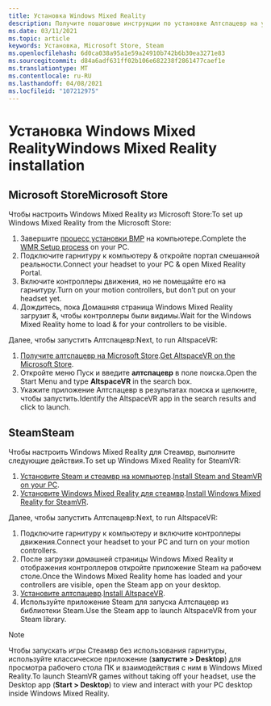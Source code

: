 ```yaml
---
title: Установка Windows Mixed Reality
description: Получите пошаговые инструкции по установке Алтспацевр на устройстве Windows Mixed Reality из магазинов Майкрософт или Steam.
ms.date: 03/11/2021
ms.topic: article
keywords: Установка, Microsoft Store, Steam
ms.openlocfilehash: 6d0ca038a95a1e59a24910b742b6b30ea3271e83
ms.sourcegitcommit: d84a6adf631ff02b106e682238f2861477caef1e
ms.translationtype: MT
ms.contentlocale: ru-RU
ms.lasthandoff: 04/08/2021
ms.locfileid: "107212975"
---
```

# <a name="windows-mixed-reality-installation"></a><span data-ttu-id="2d87f-104">Установка Windows Mixed Reality</span><span class="sxs-lookup"><span data-stu-id="2d87f-104">Windows Mixed Reality installation</span></span>

## <a name="microsoft-store"></a><span data-ttu-id="2d87f-105">Microsoft Store</span><span class="sxs-lookup"><span data-stu-id="2d87f-105">Microsoft Store</span></span>

<span data-ttu-id="2d87f-106">Чтобы настроить Windows Mixed Reality из Microsoft Store:</span><span class="sxs-lookup"><span data-stu-id="2d87f-106">To set up Windows Mixed Reality from the Microsoft Store:</span></span>
1. <span data-ttu-id="2d87f-107">Завершите [процесс установки ВМР](https://docs.microsoft.com/windows/mixed-reality/enthusiast-guide/set-up-windows-mixed-reality) на компьютере.</span><span class="sxs-lookup"><span data-stu-id="2d87f-107">Complete the [WMR Setup process](https://docs.microsoft.com/windows/mixed-reality/enthusiast-guide/set-up-windows-mixed-reality) on your PC.</span></span>
2. <span data-ttu-id="2d87f-108">Подключите гарнитуру к компьютеру & откройте портал смешанной реальности.</span><span class="sxs-lookup"><span data-stu-id="2d87f-108">Connect your headset to your PC & open Mixed Reality Portal.</span></span>
3. <span data-ttu-id="2d87f-109">Включите контроллеры движения, но не помещайте его на гарнитуру.</span><span class="sxs-lookup"><span data-stu-id="2d87f-109">Turn on your motion controllers, but don’t put on your headset yet.</span></span>
4. <span data-ttu-id="2d87f-110">Дождитесь, пока Домашняя страница Windows Mixed Reality загрузит &, чтобы контроллеры были видимы.</span><span class="sxs-lookup"><span data-stu-id="2d87f-110">Wait for the Windows Mixed Reality home to load & for your controllers to be visible.</span></span>

<span data-ttu-id="2d87f-111">Далее, чтобы запустить Алтспацевр:</span><span class="sxs-lookup"><span data-stu-id="2d87f-111">Next, to run AltspaceVR:</span></span>
1. <span data-ttu-id="2d87f-112">[Получите алтспацевр на Microsoft Store](https://www.microsoft.com/p/altspacevr/9nvr7mn2fchq).</span><span class="sxs-lookup"><span data-stu-id="2d87f-112">[Get AltspaceVR on the Microsoft Store](https://www.microsoft.com/p/altspacevr/9nvr7mn2fchq).</span></span>
2. <span data-ttu-id="2d87f-113">Откройте меню Пуск и введите **алтспацевр** в поле поиска.</span><span class="sxs-lookup"><span data-stu-id="2d87f-113">Open the Start Menu and type **AltspaceVR** in the search box.</span></span>
3. <span data-ttu-id="2d87f-114">Укажите приложение Алтспацевр в результатах поиска и щелкните, чтобы запустить.</span><span class="sxs-lookup"><span data-stu-id="2d87f-114">Identify the AltspaceVR app in the search results and click to launch.</span></span>

## <a name="steam"></a><span data-ttu-id="2d87f-115">Steam</span><span class="sxs-lookup"><span data-stu-id="2d87f-115">Steam</span></span>

<span data-ttu-id="2d87f-116">Чтобы настроить Windows Mixed Reality для Стеамвр, выполните следующие действия.</span><span class="sxs-lookup"><span data-stu-id="2d87f-116">To set up Windows Mixed Reality for SteamVR:</span></span>
1. <span data-ttu-id="2d87f-117">[Установите Steam и стеамвр на компьютер](https://support.steampowered.com/kb_article.php?ref=5608-UPAH-6427).</span><span class="sxs-lookup"><span data-stu-id="2d87f-117">[Install Steam and SteamVR on your PC](https://support.steampowered.com/kb_article.php?ref=5608-UPAH-6427).</span></span>
2. <span data-ttu-id="2d87f-118">[Установите Windows Mixed Reality для стеамвр](http://store.steampowered.com/app/719950/Windows_Mixed_Reality_SteamVR_preview/).</span><span class="sxs-lookup"><span data-stu-id="2d87f-118">[Install Windows Mixed Reality for SteamVR](http://store.steampowered.com/app/719950/Windows_Mixed_Reality_SteamVR_preview/).</span></span>

<span data-ttu-id="2d87f-119">Далее, чтобы запустить Алтспацевр:</span><span class="sxs-lookup"><span data-stu-id="2d87f-119">Next, to run AltspaceVR:</span></span>
1. <span data-ttu-id="2d87f-120">Подключите гарнитуру к компьютеру и включите контроллеры движения.</span><span class="sxs-lookup"><span data-stu-id="2d87f-120">Connect your headset to your PC and turn on your motion controllers.</span></span>
2. <span data-ttu-id="2d87f-121">После загрузки домашней страницы Windows Mixed Reality и отображения контроллеров откройте приложение Steam на рабочем столе.</span><span class="sxs-lookup"><span data-stu-id="2d87f-121">Once the Windows Mixed Reality home has loaded and your controllers are visible, open the Steam app on your desktop.</span></span>
3. <span data-ttu-id="2d87f-122">[Установите алтспацевр](https://store.steampowered.com/app/407060/AltspaceVR/).</span><span class="sxs-lookup"><span data-stu-id="2d87f-122">[Install AltspaceVR](https://store.steampowered.com/app/407060/AltspaceVR/).</span></span>
4. <span data-ttu-id="2d87f-123">Используйте приложение Steam для запуска Алтспацевр из библиотеки Steam.</span><span class="sxs-lookup"><span data-stu-id="2d87f-123">Use the Steam app to launch AltspaceVR from your Steam library.</span></span>

> [!NOTE]
> <span data-ttu-id="2d87f-124">Чтобы запускать игры Стеамвр без использования гарнитуры, используйте классическое приложение (**запустите > Desktop**) для просмотра рабочего стола ПК и взаимодействия с ним в Windows Mixed Reality.</span><span class="sxs-lookup"><span data-stu-id="2d87f-124">To launch SteamVR games without taking off your headset, use the Desktop app (**Start > Desktop**) to view and interact with your PC desktop inside Windows Mixed Reality.</span></span>